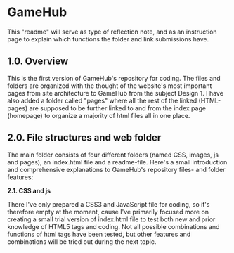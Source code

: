 # GameHub
This "readme" will serve as type of reflection note, and as an instruction page to explain which functions the folder and link submissions have.

## 1.0. Overview
This is the first version of GameHub's repository for coding. The files and folders are organized with the thought of the website's most important pages from site architecture to GameHub from the subject Design 1. I have also added a folder called "pages" where all the rest of the linked (HTML-pages) are supposed to be further linked to and from the index page (homepage) to organize a majority of html files all in one place.

## 2.0. File structures and web folder

The main folder consists of four different folders (named CSS, images, js and pages), an index.html file and a readme-file. Here's a small introduction and comprehensive explanations to GameHub's repository files- and folder features:

**2.1. CSS and js**

There I've only prepared a CSS3 and JavaScript file for coding, so it's therefore empty at the moment, cause I've primarily focused more on creating a small trial version of index.html file to test both new and prior knowledge of HTML5 tags and coding. Not all possible combinations and functions of html tags have been tested, but other features and combinations will be tried out during the next topic. 

